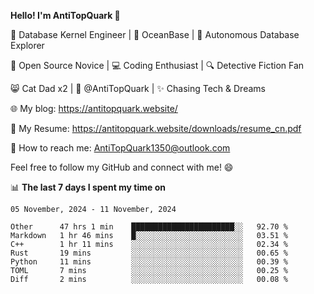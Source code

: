 
**Hello! I'm AntiTopQuark 👋**

🔧 Database Kernel Engineer | 🌊 OceanBase | 🤖 Autonomous Database Explorer

🌱 Open Source Novice | 💻 Coding Enthusiast | 🔍 Detective Fiction Fan

😸 Cat Dad x2 | 🎉 @AntiTopQuark | ✨ Chasing Tech & Dreams

🌐 My blog: https://antitopquark.website/

📄 My Resume: https://antitopquark.website/downloads/resume_cn.pdf

📧 How to reach me: AntiTopQuark1350@outlook.com

Feel free to follow my GitHub and connect with me! 😄

📊 **The last 7 days I spent my time on** 

<!--START_SECTION:waka-->
```text
05 November, 2024 - 11 November, 2024

Other      47 hrs 1 min    ███████████████████████░░   92.70 % 
Markdown   1 hr 46 mins    █░░░░░░░░░░░░░░░░░░░░░░░░   03.51 % 
C++        1 hr 11 mins    ░░░░░░░░░░░░░░░░░░░░░░░░░   02.34 % 
Rust       19 mins         ░░░░░░░░░░░░░░░░░░░░░░░░░   00.65 % 
Python     11 mins         ░░░░░░░░░░░░░░░░░░░░░░░░░   00.39 % 
TOML       7 mins          ░░░░░░░░░░░░░░░░░░░░░░░░░   00.25 % 
Diff       2 mins          ░░░░░░░░░░░░░░░░░░░░░░░░░   00.08 %
```
<!--END_SECTION:waka-->



